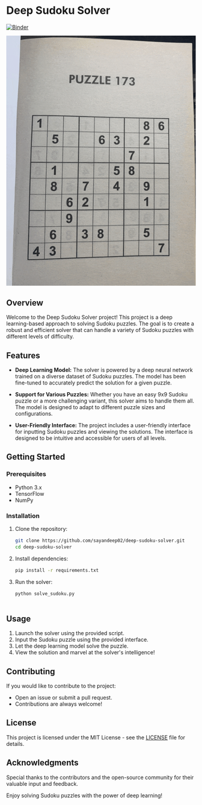 
# Deep Sudoku Solver
[![Binder](https://mybinder.org/badge_logo.svg)](https://mybinder.org/v2/gh/sayandeep02/deep-sudoku-solver/HEAD)


<p align='center'>
    <img src='docs/images/sudoku-ai-solver.gif'>
</p>






## Overview

Welcome to the Deep Sudoku Solver project! This project is a deep learning-based approach to solving Sudoku puzzles. The goal is to create a robust and efficient solver that can handle a variety of Sudoku puzzles with different levels of difficulty.

## Features

- **Deep Learning Model:** The solver is powered by a deep neural network trained on a diverse dataset of Sudoku puzzles. The model has been fine-tuned to accurately predict the solution for a given puzzle.

- **Support for Various Puzzles:** Whether you have an easy 9x9 Sudoku puzzle or a more challenging variant, this solver aims to handle them all. The model is designed to adapt to different puzzle sizes and configurations.

- **User-Friendly Interface:** The project includes a user-friendly interface for inputting Sudoku puzzles and viewing the solutions. The interface is designed to be intuitive and accessible for users of all levels.

## Getting Started

### Prerequisites

- Python 3.x
- TensorFlow
- NumPy

### Installation

1. Clone the repository:

   ```bash
   git clone https://github.com/sayandeep02/deep-sudoku-solver.git
   cd deep-sudoku-solver
2. Install dependencies:

    ```bash
    pip install -r requirements.txt
3. Run the solver:

    ```bash
    python solve_sudoku.py



## Usage

1. Launch the solver using the provided script.
2. Input the Sudoku puzzle using the provided interface.
3. Let the deep learning model solve the puzzle.
4. View the solution and marvel at the solver's intelligence!

## Contributing

If you would like to contribute to the project:
- Open an issue or submit a pull request.
- Contributions are always welcome!

## License

This project is licensed under the MIT License - see the [LICENSE](LICENSE) file for details.

## Acknowledgments

Special thanks to the contributors and the open-source community for their valuable input and feedback.

Enjoy solving Sudoku puzzles with the power of deep learning!
